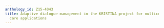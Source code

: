 ```yaml
---
anthology_id: Z15-4043
title: Adaptive dialogue management in the KRISTINA project for multicultural health
  care applications
---
```

